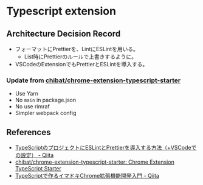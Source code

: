 # Typescript extension

## Architecture Decision Record

- フォーマットにPrettierを、LintにESLintを用いる。
  - List時にPrettierのルールで上書きするように。
- VSCodeのExtensionでもPrettierとESLintを導入する。

###  Update from [chibat/chrome\-extension\-typescript\-starter](https://github.com/chibat/chrome-extension-typescript-starter)

- Use Yarn
- No `main` in package.json
- No use rimraf
- Simpler webpack config

## References

- [TypeScriptのプロジェクトにESLintとPrettierを導入する方法（\+VSCodeでの設定） \- Qiita](https://qiita.com/yuma-ito-bd/items/cca7490fd7e300bbf169)
- [chibat/chrome\-extension\-typescript\-starter: Chrome Extension TypeScript Starter](https://github.com/chibat/chrome-extension-typescript-starter)
- [TypeScriptで作るイマドキChrome拡張機能開発入門 \- Qiita](https://qiita.com/markey/items/ea9ed18a1a243b39e06e)